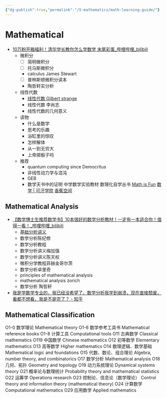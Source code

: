 ```yaml
---
{"dg-publish":true,"permalink":"/5-mathematics/math-learning-guide/"}
---
```


# Mathematical
-  [10万粉开箱福利！清华学长教你怎么学数学 末尾彩蛋\_哔哩哔哩\_bilibili](https://www.bilibili.com/video/BV1Fu411N74N/)
	- 微积分
		- [ ] 简明微积分
		- [ ] 托马斯微积分
		- calculus James Stewart
		- [ ] 普林斯顿微积分读本
		- 陶哲轩实分析
	- 线性代数
		- [线性代数 Gilbert strange](http://open.163.com/newview/movie/courseintro?newurl=%2Fspecial%2Fopencourse%2Fdaishu.html)
		- 线性代数 李尚志
		- 线性代数的几何意义
	- 读物
		- 什么是数学
		- 思考的乐趣
		- 浴缸里的惊叹
		- 怎样解体
		- 从一到无穷大
		- 上帝掷骰子吗
	- 推荐
		- quantum computing since Democritus
		- 非线性动力学与混沌
		- GEB
		- 数学天书中的证明
中学数学实验教材
数理化自学丛书
[Math is Fun](https://www.mathsisfun.com/)
[数学 | 可汗学院](https://zh.khanacademy.org/math)
[香蕉空间](https://www.bananaspace.org/wiki/%E9%A6%96%E9%A1%B5)
## Mathematical Analysis
- [【数学博士生推荐数学书】10本很好的数学分析教材！一定有一本适合你！值得一看！\_哔哩哔哩\_bilibili](https://www.bilibili.com/video/BV1Ho4y1t7rb/)
	- [基础分析讲义](https://math.seu.edu.cn/ly/list.htm)
	- 数学分析陈纪修
	- 数学分析教程
	- 数学分析讲义梅加强
	- 数学分析讲义陈天权
	- 微积分学教程菲赫金哥尔茨
	- 数学分析卓里奇
	- principles of mathematical analysis
	- mathematical analysis zorich
	- 数学分析 陶哲轩
- [我是学数学专业的，我已经没希望了，数学分析我学到崩溃，现在直接颓废，看都不想看，我是不是完了？ - 知乎](https://www.zhihu.com/question/509486429/answer/2369833830)
## Mathematical Classification
O1-0 数学理论 Mathematical theory 
O1-6 数学参考工具书 Mathematical reference books 
O1-8 计算工具 Computational tools 
O11 古典数学 Classical mathematics 
O119 中国数学 Chinese mathematics 
O12 初等数学 Elementary mathematics 
O13 高等数学 Higher mathematics 
O14 数理逻辑、数学基础 Mathematical logic and foundations 
O15 代数、数论、组合理论 Algebra, number theory, and combinatorics 
O17 数学分析 Mathematical analysis 
O18 几何、拓扑 Geometry and topology 
O19 动力系统理论 Dynamical systems theory 
O21 概率论与数理统计 Probability theory and mathematical statistics 
O22 运筹学 Operations research 
O23 控制论、信息论（数学理论） Control theory and information theory (mathematical theory) 
O24 计算数学 Computational mathematics 
O29 应用数学 Applied mathematics